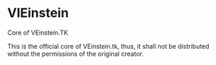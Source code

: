 # VIEinstein
Core of VEinstein.TK

This is the official core of VEinstein.tk, thus, it shall not be distributed without the permissions of the original creator.
